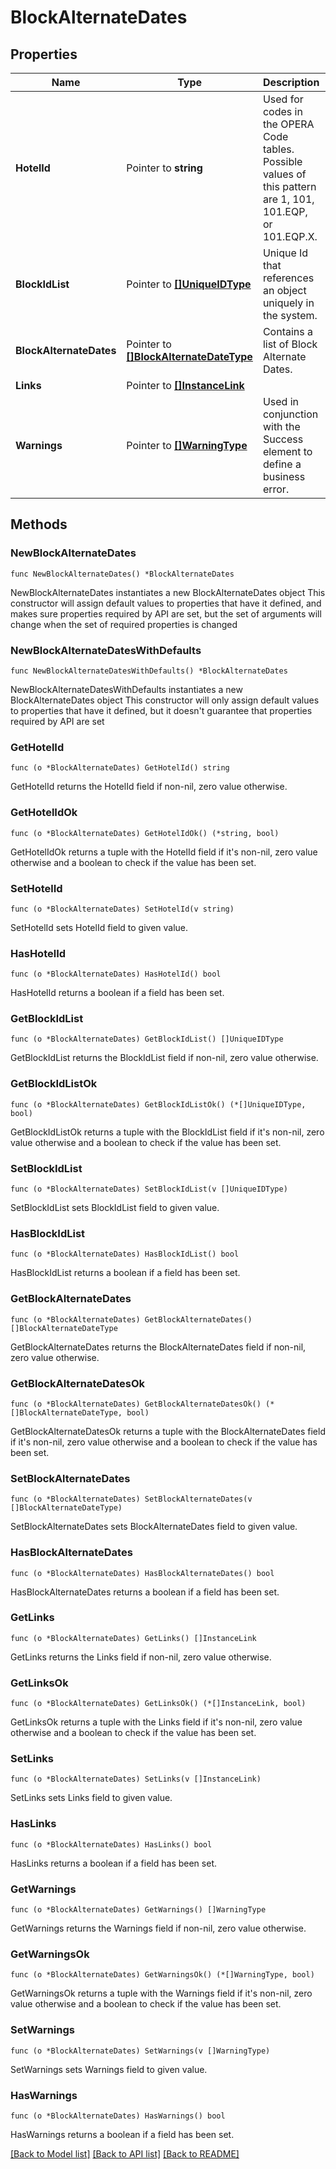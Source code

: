 # BlockAlternateDates

## Properties

Name | Type | Description | Notes
------------ | ------------- | ------------- | -------------
**HotelId** | Pointer to **string** | Used for codes in the OPERA Code tables. Possible values of this pattern are 1, 101, 101.EQP, or 101.EQP.X. | [optional] 
**BlockIdList** | Pointer to [**[]UniqueIDType**](UniqueIDType.md) | Unique Id that references an object uniquely in the system. | [optional] 
**BlockAlternateDates** | Pointer to [**[]BlockAlternateDateType**](BlockAlternateDateType.md) | Contains a list of Block Alternate Dates. | [optional] 
**Links** | Pointer to [**[]InstanceLink**](InstanceLink.md) |  | [optional] 
**Warnings** | Pointer to [**[]WarningType**](WarningType.md) | Used in conjunction with the Success element to define a business error. | [optional] 

## Methods

### NewBlockAlternateDates

`func NewBlockAlternateDates() *BlockAlternateDates`

NewBlockAlternateDates instantiates a new BlockAlternateDates object
This constructor will assign default values to properties that have it defined,
and makes sure properties required by API are set, but the set of arguments
will change when the set of required properties is changed

### NewBlockAlternateDatesWithDefaults

`func NewBlockAlternateDatesWithDefaults() *BlockAlternateDates`

NewBlockAlternateDatesWithDefaults instantiates a new BlockAlternateDates object
This constructor will only assign default values to properties that have it defined,
but it doesn't guarantee that properties required by API are set

### GetHotelId

`func (o *BlockAlternateDates) GetHotelId() string`

GetHotelId returns the HotelId field if non-nil, zero value otherwise.

### GetHotelIdOk

`func (o *BlockAlternateDates) GetHotelIdOk() (*string, bool)`

GetHotelIdOk returns a tuple with the HotelId field if it's non-nil, zero value otherwise
and a boolean to check if the value has been set.

### SetHotelId

`func (o *BlockAlternateDates) SetHotelId(v string)`

SetHotelId sets HotelId field to given value.

### HasHotelId

`func (o *BlockAlternateDates) HasHotelId() bool`

HasHotelId returns a boolean if a field has been set.

### GetBlockIdList

`func (o *BlockAlternateDates) GetBlockIdList() []UniqueIDType`

GetBlockIdList returns the BlockIdList field if non-nil, zero value otherwise.

### GetBlockIdListOk

`func (o *BlockAlternateDates) GetBlockIdListOk() (*[]UniqueIDType, bool)`

GetBlockIdListOk returns a tuple with the BlockIdList field if it's non-nil, zero value otherwise
and a boolean to check if the value has been set.

### SetBlockIdList

`func (o *BlockAlternateDates) SetBlockIdList(v []UniqueIDType)`

SetBlockIdList sets BlockIdList field to given value.

### HasBlockIdList

`func (o *BlockAlternateDates) HasBlockIdList() bool`

HasBlockIdList returns a boolean if a field has been set.

### GetBlockAlternateDates

`func (o *BlockAlternateDates) GetBlockAlternateDates() []BlockAlternateDateType`

GetBlockAlternateDates returns the BlockAlternateDates field if non-nil, zero value otherwise.

### GetBlockAlternateDatesOk

`func (o *BlockAlternateDates) GetBlockAlternateDatesOk() (*[]BlockAlternateDateType, bool)`

GetBlockAlternateDatesOk returns a tuple with the BlockAlternateDates field if it's non-nil, zero value otherwise
and a boolean to check if the value has been set.

### SetBlockAlternateDates

`func (o *BlockAlternateDates) SetBlockAlternateDates(v []BlockAlternateDateType)`

SetBlockAlternateDates sets BlockAlternateDates field to given value.

### HasBlockAlternateDates

`func (o *BlockAlternateDates) HasBlockAlternateDates() bool`

HasBlockAlternateDates returns a boolean if a field has been set.

### GetLinks

`func (o *BlockAlternateDates) GetLinks() []InstanceLink`

GetLinks returns the Links field if non-nil, zero value otherwise.

### GetLinksOk

`func (o *BlockAlternateDates) GetLinksOk() (*[]InstanceLink, bool)`

GetLinksOk returns a tuple with the Links field if it's non-nil, zero value otherwise
and a boolean to check if the value has been set.

### SetLinks

`func (o *BlockAlternateDates) SetLinks(v []InstanceLink)`

SetLinks sets Links field to given value.

### HasLinks

`func (o *BlockAlternateDates) HasLinks() bool`

HasLinks returns a boolean if a field has been set.

### GetWarnings

`func (o *BlockAlternateDates) GetWarnings() []WarningType`

GetWarnings returns the Warnings field if non-nil, zero value otherwise.

### GetWarningsOk

`func (o *BlockAlternateDates) GetWarningsOk() (*[]WarningType, bool)`

GetWarningsOk returns a tuple with the Warnings field if it's non-nil, zero value otherwise
and a boolean to check if the value has been set.

### SetWarnings

`func (o *BlockAlternateDates) SetWarnings(v []WarningType)`

SetWarnings sets Warnings field to given value.

### HasWarnings

`func (o *BlockAlternateDates) HasWarnings() bool`

HasWarnings returns a boolean if a field has been set.


[[Back to Model list]](../README.md#documentation-for-models) [[Back to API list]](../README.md#documentation-for-api-endpoints) [[Back to README]](../README.md)


